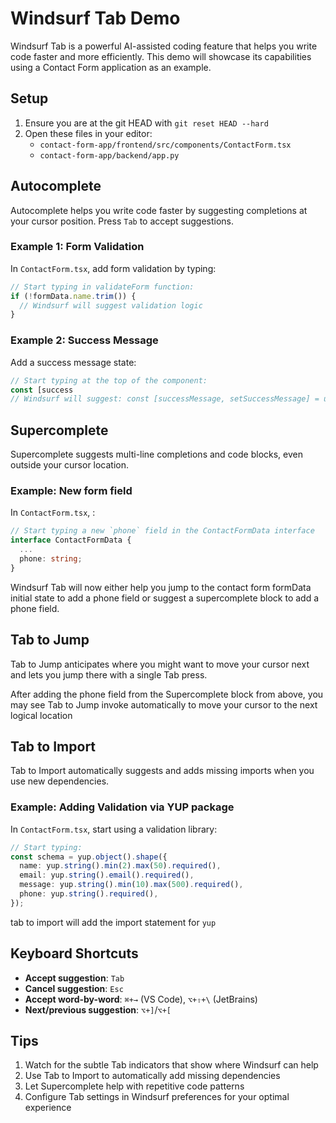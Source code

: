 # Windsurf Tab Demo
Windsurf Tab is a powerful AI-assisted coding feature that helps you write code faster and more efficiently. This demo will showcase its capabilities using a Contact Form application as an example.

## Setup
1. Ensure you are at the git HEAD with `git reset HEAD --hard`
1. Open these files in your editor:
   - `contact-form-app/frontend/src/components/ContactForm.tsx`
   - `contact-form-app/backend/app.py`

## Autocomplete
Autocomplete helps you write code faster by suggesting completions at your cursor position. Press `Tab` to accept suggestions.

### Example 1: Form Validation
In `ContactForm.tsx`, add form validation by typing:
```typescript
// Start typing in validateForm function:
if (!formData.name.trim()) {
  // Windsurf will suggest validation logic
}
```

### Example 2: Success Message
Add a success message state:
```typescript
// Start typing at the top of the component:
const [success
// Windsurf will suggest: const [successMessage, setSuccessMessage] = useState('');
```


## Supercomplete
Supercomplete suggests multi-line completions and code blocks, even outside your cursor location.

### Example: New form field
In `ContactForm.tsx`, :
```typescript
// Start typing a new `phone` field in the ContactFormData interface
interface ContactFormData {
  ...
  phone: string;
}
```
Windsurf Tab will now either help you jump to the contact form formData initial state to add a phone field or suggest a supercomplete block to add a phone field.

## Tab to Jump
Tab to Jump anticipates where you might want to move your cursor next and lets you jump there with a single Tab press.

After adding the phone field from the Supercomplete block from above, you may see Tab to Jump invoke automatically to move your cursor to the next logical location

## Tab to Import
Tab to Import automatically suggests and adds missing imports when you use new dependencies.

### Example: Adding Validation via YUP package
In `ContactForm.tsx`, start using a validation library:
```typescript
// Start typing:
const schema = yup.object().shape({
  name: yup.string().min(2).max(50).required(),
  email: yup.string().email().required(),
  message: yup.string().min(10).max(500).required(),
  phone: yup.string().required(),
});
```
tab to import will add the import statement for `yup`

## Keyboard Shortcuts
- **Accept suggestion**: `Tab`
- **Cancel suggestion**: `Esc`
- **Accept word-by-word**: `⌘+→` (VS Code), `⌥+⇧+\` (JetBrains)
- **Next/previous suggestion**: `⌥+]`/`⌥+[`

## Tips
1. Watch for the subtle Tab indicators that show where Windsurf can help
2. Use Tab to Import to automatically add missing dependencies
3. Let Supercomplete help with repetitive code patterns
4. Configure Tab settings in Windsurf preferences for your optimal experience
